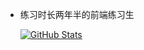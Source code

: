 - 练习时长两年半的前端练习生

  <a href="https://github.com/Haloer-kay">
    <img align="center" alt="GitHub Stats" src="https://github-readme-stats.vercel.app/api?username=Haloer-kay" />
  </a>
